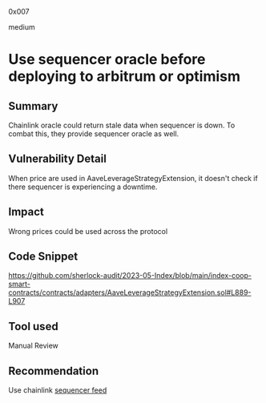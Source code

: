 0x007

medium

# Use sequencer oracle before deploying to arbitrum or optimism

## Summary
Chainlink oracle could return stale data when sequencer is down. To combat this, they provide sequencer oracle as well.

## Vulnerability Detail
When price are used in AaveLeverageStrategyExtension, it doesn't check if there sequencer is experiencing a downtime.

## Impact
Wrong prices could be used across the protocol

## Code Snippet
https://github.com/sherlock-audit/2023-05-Index/blob/main/index-coop-smart-contracts/contracts/adapters/AaveLeverageStrategyExtension.sol#L889-L907

## Tool used

Manual Review

## Recommendation
Use chainlink [sequencer feed](https://docs.chain.link/data-feeds/l2-sequencer-feeds)
